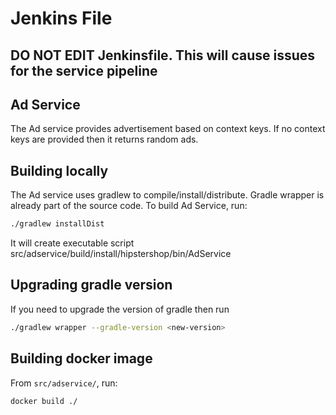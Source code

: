 # Jenkins File

## DO NOT EDIT Jenkinsfile. This will cause issues for the service pipeline

## Ad Service
The Ad service provides advertisement based on context keys. If no context keys are provided then it returns random ads.

## Building locally

The Ad service uses gradlew to compile/install/distribute. Gradle wrapper is already part of the source code. To build Ad Service, run:

``` sh
./gradlew installDist
```

It will create executable script src/adservice/build/install/hipstershop/bin/AdService

## Upgrading gradle version
If you need to upgrade the version of gradle then run

``` sh
./gradlew wrapper --gradle-version <new-version>
```

## Building docker image

From `src/adservice/`, run:

``` sh
docker build ./
```
